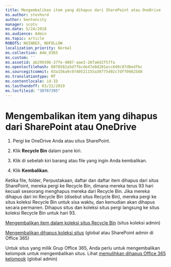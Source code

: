 ```yaml
---
title: Mengembalikan item yang dihapus dari SharePoint atau OneDrive
ms.author: stevhord
author: bentoncity
manager: scotv
ms.date: 5/24/2018
ms.audience: Admin
ms.topic: article
ROBOTS: NOINDEX, NOFOLLOW
localization_priority: Normal
ms.collection: Adm_O365
ms.custom: ''
ms.assetid: ab29939b-37fe-4007-aae3-26fa6d2f57fa
ms.openlocfilehash: 6076582a5d7fbcde47e8d281ecc649c97d8edfbc
ms.sourcegitcommit: 03a156a9c9740521155a30775492c7dff0982588
ms.translationtype: MT
ms.contentlocale: id-ID
ms.lasthandoff: 03/22/2019
ms.locfileid: "30767395"
---
```

# <a name="restore-deleted-items-from-sharepoint-or-onedrive"></a>Mengembalikan item yang dihapus dari SharePoint atau OneDrive

1. Pergi ke OneDrive Anda atau situs SharePoint.
    
2. Klik **Recycle Bin** dalam pane kiri. 
    
3. Klik di sebelah kiri barang atau file yang ingin Anda kembalikan.
    
4. Klik **Kembalikan**. 
    
Ketika file, folder, Perpustakaan, daftar dan daftar item dihapus dari situs SharePoint, mereka pergi ke Recycle Bin, dimana mereka terus 93 hari kecuali seseorang menghapus mereka dari Recycle Bin. Jika mereka dihapus dari ini Recycle Bin (disebut situs Recycle Bin), mereka pergi ke situs koleksi Recycle Bin untuk sisa waktu, dan kemudian akan dihapus secara permanen. Dihapus situs dan koleksi situs pergi langsung ke situs koleksi Recycle Bin untuk hari 93.
  
[Mengembalikan item dalam koleksi situs Recycle Bin](https://go.microsoft.com/fwlink/?linkid=867800) (situs koleksi admin) 
  
[Mengembalikan dihapus koleksi situs](https://go.microsoft.com/fwlink/?linkid=867660) (global atau SharePoint admin di Office 365) 
  
Untuk situs yang milik Grup Office 365, Anda perlu untuk mengembalikan kelompok untuk mengembalikan situs. Lihat [memulihkan dihapus Office 365 kelompok](https://go.microsoft.com/fwlink/?linkid=867802) (global admin) 
  

